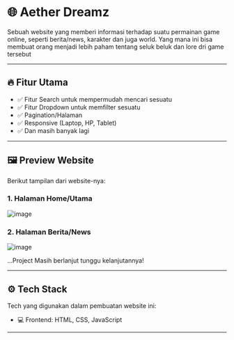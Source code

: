 # 🌐 Aether Dreamz

Sebuah website yang memberi informasi terhadap suatu permainan game online, seperti berita/news, karakter dan juga world. Yang mana ini bisa membuat orang menjadi lebih paham tentang seluk beluk dan lore dri game tersebut

---

## 🔥 Fitur Utama

- ✅ Fitur Search untuk mempermudah mencari sesuatu
- ✅ Fitur Dropdown untuk memfilter sesuatu
- ✅ Pagination/Halaman
- ✅ Responsive (Laptop, HP, Tablet)
- ✅ Dan masih banyak lagi

---

## 🖼️ Preview Website

Berikut tampilan dari website-nya:

### 1. Halaman Home/Utama

![image](https://github.com/user-attachments/assets/7d95e094-5ee6-44db-b80c-57eeff904240)

### 2. Halaman Berita/News

![image](https://github.com/user-attachments/assets/c73eabcc-1fd5-4ec5-ace4-ebd055f312c3)

...Project Masih berlanjut tunggu kelanjutannya!

---

## ⚙️ Tech Stack

Tech yang digunakan dalam pembuatan website ini:

- 💻 Frontend: HTML, CSS, JavaScript

---
